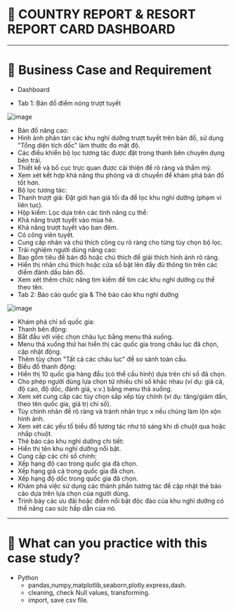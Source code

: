 # 🛒 COUNTRY REPORT & RESORT REPORT CARD DASHBOARD

---

# :briefcase: Business Case and Requirement
* Dashboard

- Tab 1: Bản đồ điểm nóng trượt tuyết
  
![image](https://github.com/quocquang/Marketing-Strategy-Analysis/assets/87820013/fe1cd357-9714-456c-8f29-d111bb179087)

  - Bản đồ nâng cao:
  - Hình ảnh phân tán các khu nghỉ dưỡng trượt tuyết trên bản đồ, sử dụng "Tổng diện tích dốc" làm thước đo mật độ.
  - Các điều khiển bộ lọc tương tác được đặt trong thanh bên chuyên dụng bên trái.
  - Thiết kế và bố cục trực quan được cải thiện để rõ ràng và thẩm mỹ.
  - Xem xét kết hợp khả năng thu phóng và di chuyển để khám phá bản đồ tốt hơn.
  - Bộ lọc tương tác:
  - Thanh trượt giá: Đặt giới hạn giá tối đa để lọc khu nghỉ dưỡng (phạm vi liên tục).
  - Hộp kiểm: Lọc dựa trên các tính năng cụ thể:
  - Khả năng trượt tuyết vào mùa hè.
  - Khả năng trượt tuyết vào ban đêm.
  - Có công viên tuyết.
  - Cung cấp nhãn và chú thích công cụ rõ ràng cho từng tùy chọn bộ lọc.
  - Trải nghiệm người dùng nâng cao:
  - Bao gồm tiêu đề bản đồ hoặc chú thích để giải thích hình ảnh rõ ràng.
  - Hiển thị nhãn chú thích hoặc cửa sổ bật lên đầy đủ thông tin trên các điểm đánh dấu bản đồ.
  - Xem xét thêm chức năng tìm kiếm để tìm các khu nghỉ dưỡng cụ thể theo tên.
- Tab 2: Báo cáo quốc gia & Thẻ báo cáo khu nghỉ dưỡng

![image](https://github.com/quocquang/COUNTRY-REPORT-RESORT-REPORT-CARD-DASHBOARD/assets/87820013/b23287a0-d23f-4290-82fe-260afcbb5851)


  - Khám phá chỉ số quốc gia:
  - Thanh bên động:
  - Bắt đầu với việc chọn châu lục bằng menu thả xuống.
  - Menu thả xuống thứ hai hiển thị các quốc gia trong châu lục đã chọn, cập nhật động.
  - Thêm tùy chọn "Tất cả các châu lục" để so sánh toàn cầu.
  - Biểu đồ thanh động:
  - Hiển thị 10 quốc gia hàng đầu (có thể cấu hình) dựa trên chỉ số đã chọn.
  - Cho phép người dùng lựa chọn từ nhiều chỉ số khác nhau (ví dụ: giá cả, độ cao, độ dốc, đánh giá, v.v.) bằng menu thả xuống.
  - Xem xét cung cấp các tùy chọn sắp xếp tùy chỉnh (ví dụ: tăng/giảm dần, theo tên quốc gia, giá trị chỉ số).
  - Tùy chỉnh nhãn để rõ ràng và tránh nhãn trục x nếu chúng làm lộn xộn hình ảnh.
  - Xem xét các yếu tố biểu đồ tương tác như tô sáng khi di chuột qua hoặc nhấp chuột.
  - Thẻ báo cáo khu nghỉ dưỡng chi tiết:
  - Hiển thị tên khu nghỉ dưỡng nổi bật.
  - Cung cấp các chỉ số chính:
  - Xếp hạng độ cao trong quốc gia đã chọn.
  - Xếp hạng giá cả trong quốc gia đã chọn.
  - Xếp hạng độ dốc trong quốc gia đã chọn.
  - Khám phá việc sử dụng các thành phần tương tác để cập nhật thẻ báo cáo dựa trên lựa chọn của người dùng.
  - Trình bày các ưu đãi hoặc điểm nổi bật độc đáo của khu nghỉ dưỡng có thể nâng cao sức hấp dẫn của nó.




---

# 🧾 What can you practice with this case study?
- Python
  - pandas,numpy,matplotlib,seaborn,plotly.express,dash.
  - cleaning, check Null values, transforming.
  - import, save csv file. 

